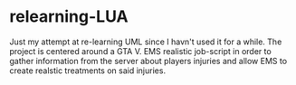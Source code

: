 # relearning-LUA
Just my attempt at re-learning UML since I havn't used it for a while. The project is centered around a GTA V. EMS realistic job-script in order to gather information from the server about players injuries and allow EMS to create realstic treatments on said injuries.
